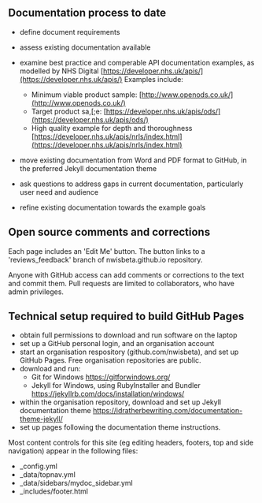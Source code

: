## Documentation process to date

* define document requirements
* assess existing documentation available
* examine best practice and comperable API documentation examples, as modelled by NHS Digital [https://developer.nhs.uk/apis/](https://developer.nhs.uk/apis/) Examples include:
  * Minimum viable product sample: [http://www.openods.co.uk/](http://www.openods.co.uk/) 
  * Target product sa,[;e: [https://developer.nhs.uk/apis/ods/](https://developer.nhs.uk/apis/ods/)
  * High quality example for depth and thoroughness [https://developer.nhs.uk/apis/nrls/index.html](https://developer.nhs.uk/apis/nrls/index.html)
  
* move existing documentation from Word and PDF format to GitHub, in the preferred Jekyll documentation theme
* ask questions to address gaps in current documentation, particularly user need and audience
* refine existing documentation towards the example goals

## Open source comments and corrections

Each page includes an 'Edit Me' button. The button links to a 'reviews_feedback' branch of nwisbeta.github.io repository.

Anyone with GitHub access can add comments or corrections to the text and commit them. Pull requests are limited to collaborators, who have admin privileges. 


## Technical setup required to build GitHub Pages

* obtain full permissions to download and run software on the laptop
* set up a GitHub personal login, and an organisation account
* start an organisation respository (github.com/nwisbeta), and set up GitHub Pages. Free organisation repositories are public. 
* download and run:
  * Git for Windows https://gitforwindows.org/
  * Jekyll for Windows, using RubyInstaller and Bundler https://jekyllrb.com/docs/installation/windows/
* within the organisation repository, download and set up Jekyll documentation theme https://idratherbewriting.com/documentation-theme-jekyll/
* set up pages following the documentation theme instructions.

Most content controls for this site (eg editing headers, footers, top and side navigation) appear in the following files:

* _config.yml
* _data/topnav.yml
* _data/sidebars/mydoc_sidebar.yml
* _includes/footer.html

